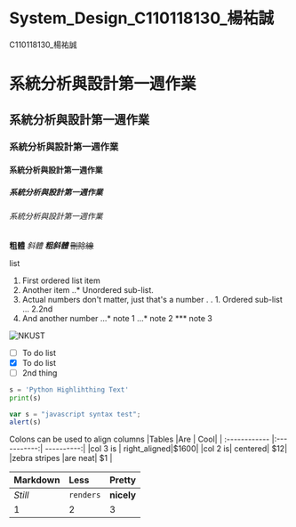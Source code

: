 # System_Design_C110118130_楊祐誠
C110118130_楊祐誠


# 系統分析與設計第一週作業
## 系統分析與設計第一週作業
### 系統分析與設計第一週作業
#### 系統分析與設計第一週作業
##### 系統分析與設計第一週作業
###### 系統分析與設計第一週作業

**粗體** *斜體* ***粗斜體*** ~~刪除線~~


list
1.  First ordered list item
2.  Another item
    ..* Unordered sub-list.
3.  Actual numbers don't matter, just that's a number
    . . 1. Ordered sub-list
    ... 2.2nd
4.  And another number
    ...* note 1
    ...* note 2
    ***  note 3
    

![NKUST](https://github.com/Yycheng092/System_Design_C110118130/assets/142778228/3aca5180-2845-43a6-bb10-610ea4d19619)
- [ ] To do list
- [X] To do list
- [ ] 2nd thing

```python
s = 'Python Highlihthing Text'
print(s)
```

```js
var s = "javascript syntax test";
alert(s)
```

Colons can be used to align columns
|Tables       |Are        |    Cool|
| :------------ |:-----------:| ----------:|
|col 3 is | right_aligned|$1600|
|col 2 is| centered| $12|
|zebra stripes |are neat| $1 |

|Markdown       |Less        |    Pretty|
| :------------ |:-----------|:----------|
|*Still*|`renders`|**nicely**|
|1|2|3|
